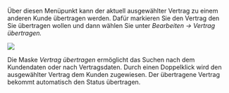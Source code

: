Über diesen Menüpunkt kann der aktuell ausgewählter Vertrag zu einem anderen Kunde übertragen werden. Dafür markieren Sie den Vertrag den Sie übertragen wollen und dann wählen Sie unter *Bearbeiten → Vertrag übertragen.* 

![](http://xpecto.github.io/docs/img/img_1420452519984.png)

Die Maske *Vertrag übertragen* ermöglicht das Suchen nach dem Kundendaten oder nach Vertragsdaten. Durch einen Doppelklick wird den ausgewählter Vertrag dem Kunden zugewiesen.  Der übertragene Vertrag bekommt automatisch den Status übertragen.
